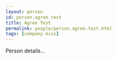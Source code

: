 ```yaml
---
layout: person
id: person.agree.test
title: Agree Test
permalink: people/person.agree.test.html
tags: [company.miss]
---
```


Person details...